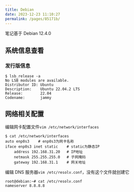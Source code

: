 ```yaml
---
title: Debian
date: 2023-12-23 11:10:27
permalink: /pages/85171b/
---
```

笔记基于 Debian 12.4.0

## 系统信息查看

### 发行版信息

```shell
$ lsb_release -a
No LSB modules are available.
Distributor ID: Ubuntu
Description:    Ubuntu 22.04.2 LTS
Release:        22.04
Codename:       jammy
```



## 网络相关配置

编辑网卡配置文件`vim /etc/network/interfaces`

```shell
$ cat /etc/network/interfaces
auto enp0s3    # enp0s3为网卡名称
iface enp0s3 inet static    # static为静态IP
    address 192.168.31.20   # IP地址
    netmask 255.255.255.0   # 子网掩码
    gateway 192.168.31.1    # 网关地址
```

编辑 DNS 服务器`vim /etc/resolv.conf`，没有这个文件就创建它

```shell
root@debian:~# cat /etc/resolv.conf 
nameserver 8.8.8.8
```

